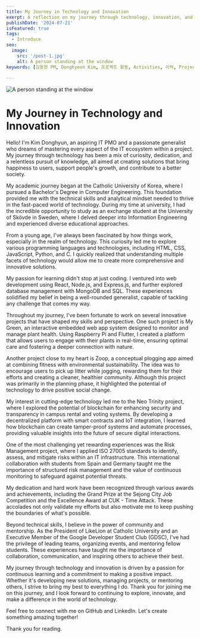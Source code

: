 ```yaml
---
title: My Journey in Technology and Innovation
exerpt: A reflection on my journey through technology, innovation, and the pursuit of knowledge.
publishDate: '2024-07-21'
isFeatured: true
tags:
  - Introduce
seo:
  image:
    src: '/post-1.jpg'
    alt: A person standing at the window
keywords: [김동현 PM, Donghyeon Kim, 프로젝트 활동, Activities, 이력, Project Experience]
   
---
```


![A person standing at the window](/post-1.jpg)

# My Journey in Technology and Innovation

Hello! I'm Kim Donghyun, an aspiring IT PMO and a passionate generalist who dreams of mastering every aspect of the IT ecosystem within a project. My journey through technology has been a mix of curiosity, dedication, and a relentless pursuit of knowledge, all aimed at creating solutions that bring happiness to users, support people's growth, and contribute to a better society.

My academic journey began at the Catholic University of Korea, where I pursued a Bachelor's Degree in Computer Engineering. This foundation provided me with the technical skills and analytical mindset needed to thrive in the fast-paced world of technology. During my time at university, I had the incredible opportunity to study as an exchange student at the University of Skövde in Sweden, where I delved deeper into Information Engineering and experienced diverse educational approaches.

From a young age, I've always been fascinated by how things work, especially in the realm of technology. This curiosity led me to explore various programming languages and technologies, including HTML, CSS, JavaScript, Python, and C. I quickly realized that understanding multiple facets of technology would allow me to create more comprehensive and innovative solutions.

My passion for learning didn't stop at just coding. I ventured into web development using React, Node.js, and Express.js, and further explored database management with MongoDB and SQL. These experiences solidified my belief in being a well-rounded generalist, capable of tackling any challenge that comes my way.

Throughout my journey, I've been fortunate to work on several innovative projects that have shaped my skills and perspective. One such project is My Green, an interactive embedded web app system designed to monitor and manage plant health. Using Raspberry Pi and Flutter, I created a platform that allows users to engage with their plants in real-time, ensuring optimal care and fostering a deeper connection with nature.

Another project close to my heart is Zoop, a conceptual plogging app aimed at combining fitness with environmental sustainability. The idea was to encourage users to pick up litter while jogging, rewarding them for their efforts and creating a cleaner, healthier community. Although this project was primarily in the planning phase, it highlighted the potential of technology to drive positive social change.

My interest in cutting-edge technology led me to the Neo Trinity project, where I explored the potential of blockchain for enhancing security and transparency in campus rental and voting systems. By developing a decentralized platform with smart contracts and IoT integration, I learned how blockchain can create tamper-proof systems and automate processes, providing valuable insights into the future of secure digital interactions.

One of the most challenging yet rewarding experiences was the Risk Management project, where I applied ISO 27005 standards to identify, assess, and mitigate risks within an IT infrastructure. This international collaboration with students from Spain and Germany taught me the importance of structured risk management and the value of continuous monitoring to safeguard against potential threats.

My dedication and hard work have been recognized through various awards and achievements, including the Grand Prize at the Sejong City Job Competition and the Excellence Award at CUK - Time Attack. These accolades not only validate my efforts but also motivate me to keep pushing the boundaries of what's possible.

Beyond technical skills, I believe in the power of community and mentorship. As the President of LikeLion at Catholic University and an Executive Member of the Google Developer Student Club (GDSC), I've had the privilege of leading teams, organizing events, and mentoring fellow students. These experiences have taught me the importance of collaboration, communication, and inspiring others to achieve their best.

My journey through technology and innovation is driven by a passion for continuous learning and a commitment to making a positive impact. Whether it's developing new solutions, managing projects, or mentoring others, I strive to bring my best to everything I do. Thank you for joining me on this journey, and I look forward to continuing to explore, innovate, and make a difference in the world of technology.

Feel free to connect with me on GitHub and LinkedIn. Let's create something amazing together!

Thank you for reading.
